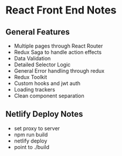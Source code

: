 # React Front End Notes

## General Features

- Multiple pages through React Router
- Redux Saga to handle action effects
- Data Validation
- Detailed Selector Logic
- General Error handling through redux
- Redux Toolkit
- Custom hooks and jwt auth
- Loading trackers
- Clean component separation

## Netlify Deploy Notes

- set proxy to server
- npm run build
- netlify deploy
- point to ./build
